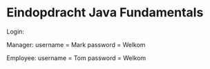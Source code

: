 # Eindopdracht Java Fundamentals

Login:

Manager:    username = Mark
            password = Welkom

Employee:   username = Tom
            password = Welkom